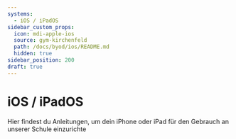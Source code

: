 ```yaml
---
systems:
  - iOS / iPadOS
sidebar_custom_props:
  icon: mdi-apple-ios
  source: gym-kirchenfeld
  path: /docs/byod/ios/README.md
  hidden: true
sidebar_position: 200
draft: true
---
```


# iOS / iPadOS



Hier findest du Anleitungen, um dein iPhone oder iPad für den Gebrauch an unserer Schule einzurichte
